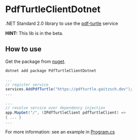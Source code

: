 # PdfTurtleClientDotnet
.NET Standard 2.0 library to use the [pdf-turtle](https://github.com/lucas-gaitzsch/pdf-turtle) service 

**HINT:** This lib is in the beta.

## How to use
Get the package from [nuget](https://www.nuget.org/packages/PdfTurtleClientDotnet).

```bash
dotnet add package PdfTurtleClientDotnet
```

```csharp
...
// register service
services.AddPdfTurtle("https://pdfturtle.gaitzsch.dev");
...
```

```csharp
...
// resolve service over dependency injection
app.MapGet("/", (IPdfTurtleClient pdfTurtleClient) =>
{ ... }
...
```

For more information: see an example in [Program.cs](./PdfTurtleClientDotnet.WebApiExample/Program.cs)
